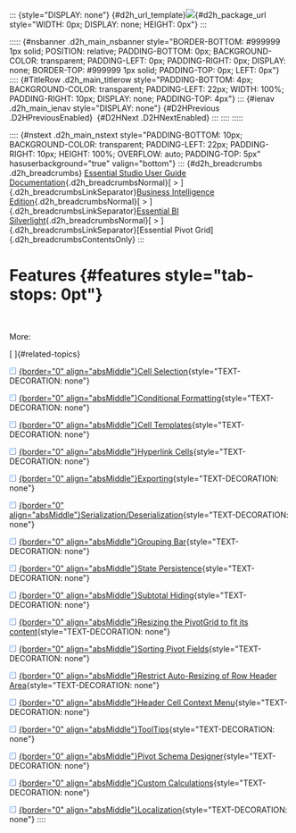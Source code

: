 ::: {style="DISPLAY: none"}
[](ms-xhelp:///?Id=d2h_url_template){#d2h_url_template}![](!package_url!){#d2h_package_url style="WIDTH: 0px; DISPLAY: none; HEIGHT: 0px"}
:::

::::: {#nsbanner .d2h_main_nsbanner style="BORDER-BOTTOM: #999999 1px solid; POSITION: relative; PADDING-BOTTOM: 0px; BACKGROUND-COLOR: transparent; PADDING-LEFT: 0px; PADDING-RIGHT: 0px; DISPLAY: none; BORDER-TOP: #999999 1px solid; PADDING-TOP: 0px; LEFT: 0px"}
:::: {#TitleRow .d2h_main_titlerow style="PADDING-BOTTOM: 4px; BACKGROUND-COLOR: transparent; PADDING-LEFT: 22px; WIDTH: 100%; PADDING-RIGHT: 10px; DISPLAY: none; PADDING-TOP: 4px"}
::: {#ienav .d2h_main_ienav style="DISPLAY: none"}
[](ms-xhelp:///?Id=1c46b702-edce-4095-809f-b0e797565ad6){#D2HPrevious .D2HPreviousEnabled}  [](ms-xhelp:///?Id=261a1285-e1fe-46f0-b2a4-ada0667c1823){#D2HNext .D2HNextEnabled}
:::
::::
:::::

:::: {#nstext .d2h_main_nstext style="PADDING-BOTTOM: 10px; BACKGROUND-COLOR: transparent; PADDING-LEFT: 22px; PADDING-RIGHT: 10px; HEIGHT: 100%; OVERFLOW: auto; PADDING-TOP: 5px" hasuserbackground="true" valign="bottom"}
::: {#d2h_breadcrumbs .d2h_breadcrumbs}
[Essential Studio User Guide Documentation](ms-xhelp:///?Id=12457748-09e3-4d74-a240-8e049cedf030){.d2h_breadcrumbsNormal}[ \> ]{.d2h_breadcrumbsLinkSeparator}[Business Intelligence Edition](ms-xhelp:///?Id=fdf33dd8-62b2-47b9-ad7b-fc50e590bca5){.d2h_breadcrumbsNormal}[ \> ]{.d2h_breadcrumbsLinkSeparator}[Essential BI Silverlight](ms-xhelp:///?Id=c006b39c-6aa2-4637-b7de-3e7b6cb3f9f9){.d2h_breadcrumbsNormal}[ \> ]{.d2h_breadcrumbsLinkSeparator}[Essential Pivot Grid]{.d2h_breadcrumbsContentsOnly}
:::

# Features {#features style="tab-stops: 0pt"}

 

More:

[ ]{#related-topics}

[![](button.gif){border="0" align="absMiddle"}Cell Selection](ms-xhelp:///?Id=261a1285-e1fe-46f0-b2a4-ada0667c1823){style="TEXT-DECORATION: none"}

[![](button.gif){border="0" align="absMiddle"}Conditional Formatting](ms-xhelp:///?Id=c2892637-e113-4b7d-8a5c-ccf9ff3f2182){style="TEXT-DECORATION: none"}

[![](button.gif){border="0" align="absMiddle"}Cell Templates](ms-xhelp:///?Id=9e70e2c8-bd52-4206-8432-b3e5a1e9434e){style="TEXT-DECORATION: none"}

[![](button.gif){border="0" align="absMiddle"}Hyperlink Cells](ms-xhelp:///?Id=9e823c44-d5b0-43f4-8b33-53758e60dee1){style="TEXT-DECORATION: none"}

[![](button.gif){border="0" align="absMiddle"}Exporting](ms-xhelp:///?Id=7670cf74-8a8e-4c2a-99ab-d78f2ef11e9b){style="TEXT-DECORATION: none"}

[![](button.gif){border="0" align="absMiddle"}Serialization/Deserialization](ms-xhelp:///?Id=141d2506-6c09-4c93-8805-1d86adac01f1){style="TEXT-DECORATION: none"}

[![](button.gif){border="0" align="absMiddle"}Grouping Bar](ms-xhelp:///?Id=be44799a-6bdc-4871-82be-98807cc7faa0){style="TEXT-DECORATION: none"}

[![](button.gif){border="0" align="absMiddle"}State Persistence](ms-xhelp:///?Id=8bf08545-6511-4807-b7ca-f94d8dfdbe7d){style="TEXT-DECORATION: none"}

[![](button.gif){border="0" align="absMiddle"}Subtotal Hiding](ms-xhelp:///?Id=f0f0f250-1cdf-429c-be68-664c98a0e4dc){style="TEXT-DECORATION: none"}

[![](button.gif){border="0" align="absMiddle"}Resizing the PivotGrid to fit its content](ms-xhelp:///?Id=382054d6-2696-4e95-ba7a-d4c769009264){style="TEXT-DECORATION: none"}

[![](button.gif){border="0" align="absMiddle"}Sorting Pivot Fields](ms-xhelp:///?Id=ab312bba-f9bb-4766-8a8b-03864e2edebb){style="TEXT-DECORATION: none"}

[![](button.gif){border="0" align="absMiddle"}Restrict Auto-Resizing of Row Header Area](ms-xhelp:///?Id=56c8b03e-4723-4fa7-9135-32d636e6d956){style="TEXT-DECORATION: none"}

[![](button.gif){border="0" align="absMiddle"}Header Cell Context Menu](ms-xhelp:///?Id=5f164a1a-f92c-462c-9744-c5b5aa3e5165){style="TEXT-DECORATION: none"}

[![](button.gif){border="0" align="absMiddle"}ToolTips](ms-xhelp:///?Id=d3fc5686-b5d5-4e62-babe-430da6305182){style="TEXT-DECORATION: none"}

[![](button.gif){border="0" align="absMiddle"}Pivot Schema Designer](ms-xhelp:///?Id=2e468e78-e360-41ca-9323-3a4f781e13df){style="TEXT-DECORATION: none"}

[![](button.gif){border="0" align="absMiddle"}Custom Calculations](ms-xhelp:///?Id=e221bff9-69af-497d-ad6f-ac30ebbd70c4){style="TEXT-DECORATION: none"}

[![](button.gif){border="0" align="absMiddle"}Localization](ms-xhelp:///?Id=cb3a9e08-990f-4b09-917a-0326326466bc){style="TEXT-DECORATION: none"}
::::

